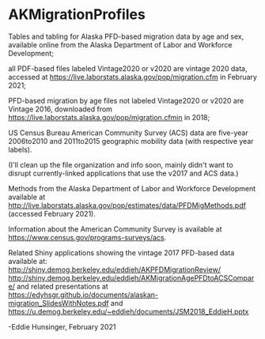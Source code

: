 # AKMigrationProfiles
Tables and tabling for Alaska PFD-based migration data by age and sex, available online from the Alaska Department of Labor and Workforce Development; 

all PDF-based files labeled Vintage2020 or v2020 are vintage 2020 data, accessed at https://live.laborstats.alaska.gov/pop/migration.cfm in February 2021; 
     
PFD-based migration by age files not labeled Vintage2020 or v2020 are Vintage 2016, downloaded from https://live.laborstats.alaska.gov/pop/migration.cfmin in 2018; 
    
US Census Bureau American Community Survey (ACS) data are five-year 2006to2010 and 2011to2015 geographic mobility data (with respective year labels).

(I'll clean up the file organization and info soon, mainly didn't want to disrupt currently-linked applications that use the v2017 and ACS data.)

Methods from the Alaska Department of Labor and Workforce Development available at http://live.laborstats.alaska.gov/pop/estimates/data/PFDMigMethods.pdf (accessed February 2021).

Information about the American Community Survey is available at https://www.census.gov/programs-surveys/acs. 

Related Shiny applications showing the vintage 2017 PFD-based data available at: 
  http://shiny.demog.berkeley.edu/eddieh/AKPFDMigrationReview/
  http://shiny.demog.berkeley.edu/eddieh/AKMigrationAgePFDtoACSCompare/
  and related presentations at https://edyhsgr.github.io/documents/alaskan-migration_SlidesWithNotes.pdf 
  and https://u.demog.berkeley.edu/~eddieh/documents/JSM2018_EddieH.pptx
  
-Eddie Hunsinger, February 2021

